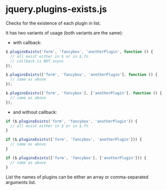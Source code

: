 # jquery.plugins-exists.js

Checks for the existence of each plugin in list.

It has two variants of usage (both variants are the same):

* with callback:
```javascript
$.pluginsExists('form', 'fancybox', 'anotherPlugin', function () {
  // all exist either in $ or in $.fn
  // callback is NOT async
});

$.pluginsExists(['form', 'fancybox', 'anotherPlugin'], function () {
  // same as above
});

$.pluginsExists(['form', 'fancybox'], ['anotherPlugin'], function () {
  // same as above
});
```

* and without callback:
```javascript
if ($.pluginsExists('form', 'fancybox', 'anotherPlugin')) {
  // all exist either in $ or in $.fn
}

if ($.pluginsExists(['form', 'fancybox', 'anotherPlugin'])) {
  // same as above
}

if ($.pluginsExists(['form', 'fancybox'], ['anotherPlugin'])) {
  // same as above
}
```

List the names of plugins can be either an array or comma-separated arguments list.
